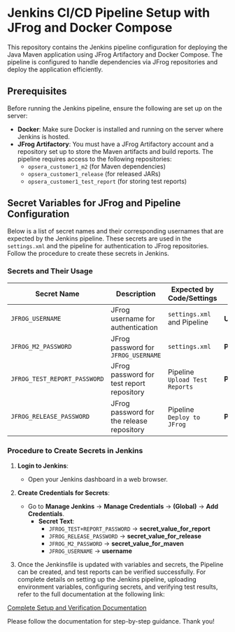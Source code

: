 # Jenkins CI/CD Pipeline Setup with JFrog and Docker Compose

This repository contains the Jenkins pipeline configuration for deploying the Java Maven application using JFrog Artifactory and Docker Compose. The pipeline is configured to handle dependencies via JFrog repositories and deploy the application efficiently.

## Prerequisites

Before running the Jenkins pipeline, ensure the following are set up on the server:

- **Docker**: Make sure Docker is installed and running on the server where Jenkins is hosted.
- **JFrog Artifactory**: You must have a JFrog Artifactory account and a repository set up to store the Maven artifacts and build reports. The pipeline requires access to the following repositories:
  - `opsera_customer1_m2` (for Maven dependencies)
  - `opsera_customer1_release` (for released JARs)
  - `opsera_customer1_test_report` (for storing test reports)

## Secret Variables for JFrog and Pipeline Configuration

Below is a list of secret names and their corresponding usernames that are expected by the Jenkins pipeline. These secrets are used in the `settings.xml` and the pipeline for authentication to JFrog repositories. Follow the procedure to create these secrets in Jenkins.

### Secrets and Their Usage

| Secret Name              | Description                                           | Expected by Code/Settings         | Secret Type  |
|--------------------------|-------------------------------------------------------|----------------------------------|--------------|
| `JFROG_USERNAME`          | JFrog username for authentication                    | `settings.xml` and Pipeline      | **Username** |
| `JFROG_M2_PASSWORD`          | JFrog password for `JFROG_USERNAME`               | `settings.xml`                   | **Password** |
| `JFROG_TEST_REPORT_PASSWORD`   | JFrog password for test report repository       | Pipeline `Upload Test Reports`   | **Password** |
| `JFROG_RELEASE_PASSWORD`  | JFrog password for the release repository            | Pipeline `Deploy to JFrog`       | **Password** |

### Procedure to Create Secrets in Jenkins

1. **Login to Jenkins**:
   - Open your Jenkins dashboard in a web browser.

2. **Create Credentials for Secrets**:
   - Go to **Manage Jenkins** → **Manage Credentials** → **(Global)** → **Add Credentials**.
     - **Secret Text**:
       - `JFROG_TEST+REPORT_PASSWORD` → **secret_value_for_report**
       - `JFROG_RELEASE_PASSWORD` → **secret_value_for_release**
       - `JFROG_M2_PASSWORD` → **secret_value_for_maven**
       - `JFROG_USERNAME` → **username**
3. Once the Jenkinsfile is updated with variables and secrets, the Pipeline can be created, and test reports can be verified successfully.
For complete details on setting up the Jenkins pipeline, uploading environment variables, configuring secrets, and verifying test results, refer to the full documentation at the following link:

[Complete Setup and Verification Documentation](https://docs.google.com/document/d/1j6EXVC9it2fB4u2O_M7_rbGhmmA3nVH_6WUXlXMKe60/edit?usp=sharing)

Please follow the documentation for step-by-step guidance. Thank you!



